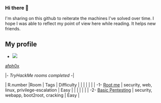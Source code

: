 

### Hi there 👋


I'm sharing on this github to reiterate the machines I've solved over time. I hope I was able to reflect my point of view here while reading. It helps new friends.


## My profile

- <img src="https://tryhackme-badges.s3.amazonaws.com/afph0x.png?7">
[afph0x](https://tryhackme.com/p/afph0x)



|*- TryHackMe rooms completed  -*|


| R.number     |Room                                                                       | Tags                                                      | Difficulty   |
|              |                                                                           |                                                           |              |
|     -1-      [Root me](https://tryhackme.com/room/rrootme)                               | security, web, linux, privilege-escalation                | Easy         | 
|              |                                                                           |                                                           |              |
|     -2-      [Basic Pentesting](https://tryhackme.com/room/basicpentestingjt)            | security, webapp, boot2root, cracking                     | Easy         |
